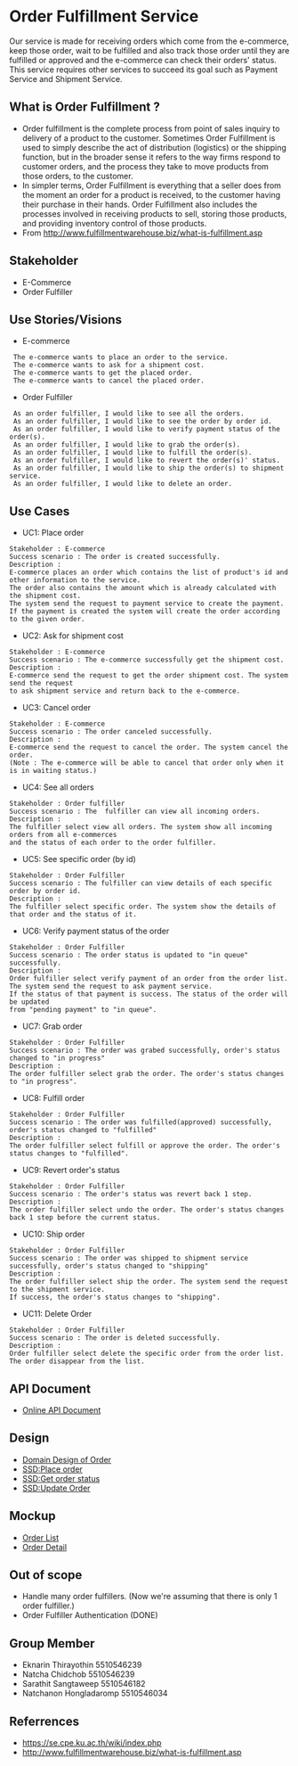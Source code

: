 # Order Fulfillment Service
 Our service is made for receiving orders which come from the e-commerce, keep those order, wait to be fulfilled and also track those order until they are fulfilled or approved and the e-commerce can check their orders' status. 
 This service requires other services to succeed its goal such as Payment Service and Shipment Service.

## What is Order Fulfillment ?
* Order fulfillment is the complete process from point of sales inquiry to delivery of a product to the customer. Sometimes Order Fulfillment is used to simply describe the act of distribution (logistics) or the shipping function, but in the broader sense it refers to the way firms respond to customer orders, and the process they take to move products from those orders, to the customer.
* In simpler terms, Order Fulfillment is everything that a seller does from the moment an order for a product is received, to the customer having their purchase in their hands. Order Fulfillment also includes the processes involved in receiving products to sell, storing those products, and providing inventory control of those products.
* From http://www.fulfillmentwarehouse.biz/what-is-fulfillment.asp

## Stakeholder
* E-Commerce
* Order Fulfiller

## Use Stories/Visions

* E-commerce
```
 The e-commerce wants to place an order to the service.
 The e-commerce wants to ask for a shipment cost.
 The e-commerce wants to get the placed order.
 The e-commerce wants to cancel the placed order.
```

* Order Fulfiller
```
 As an order fulfiller, I would like to see all the orders.
 As an order fulfiller, I would like to see the order by order id.
 As an order fulfiller, I would like to verify payment status of the order(s).
 As an order fulfiller, I would like to grab the order(s).
 As an order fulfiller, I would like to fulfill the order(s).
 As an order fulfiller, I would like to revert the order(s)' status.
 As an order fulfiller, I would like to ship the order(s) to shipment service.
 As an order fulfiller, I would like to delete an order.
```

## Use Cases
* UC1: Place order
```
Stakeholder : E-commerce
Success scenario : The order is created successfully.
Description :
E-commerce places an order which contains the list of product's id and other information to the service.
The order also contains the amount which is already calculated with the shipment cost.
The system send the request to payment service to create the payment.
If the payment is created the system will create the order according to the given order.
```
* UC2: Ask for shipment cost
```
Stakeholder : E-commerce
Success scenario : The e-commerce successfully get the shipment cost.
Description : 
E-commerce send the request to get the order shipment cost. The system send the request
to ask shipment service and return back to the e-commerce.
```
* UC3: Cancel order
```
Stakeholder : E-commerce
Success scenario : The order canceled successfully.
Description :
E-commerce send the request to cancel the order. The system cancel the order.
(Note : The e-commerce will be able to cancel that order only when it is in waiting status.)
```
* UC4: See all orders
```
Stakeholder : Order fulfiller
Success scenario : The  fulfiller can view all incoming orders.
Description :
The fulfiller select view all orders. The system show all incoming orders from all e-commerces
and the status of each order to the order fulfiller.
```
* UC5: See specific order (by id)
```
Stakeholder : Order Fulfiller
Success scenario : The fulfiller can view details of each specific order by order id.
Description : 
The fulfiller select specific order. The system show the details of that order and the status of it.
```
* UC6: Verify payment status of the order
```
Stakeholder : Order Fulfiller 
Success scenario : The order status is updated to "in queue" successfully.
Description :
Order fulfiller select verify payment of an order from the order list.
The system send the request to ask payment service.
If the status of that payment is success. The status of the order will be updated
from "pending payment" to "in queue".
```
* UC7: Grab order
```
Stakeholder : Order Fulfiller 
Success scenario : The order was grabed successfully, order's status changed to "in progress"
Description :
The order fulfiller select grab the order. The order's status changes to "in progress".
```
* UC8: Fulfill order
```
Stakeholder : Order Fulfiller 
Success scenario : The order was fulfilled(approved) successfully, order's status changed to "fulfilled"
Description :
The order fulfiller select fulfill or approve the order. The order's status changes to "fulfilled".
```
* UC9: Revert order's status
```
Stakeholder : Order Fulfiller 
Success scenario : The order's status was revert back 1 step.
Description :
The order fulfiller select undo the order. The order's status changes back 1 step before the current status.
```
* UC10: Ship order
```
Stakeholder : Order Fulfiller 
Success scenario : The order was shipped to shipment service successfully, order's status changed to "shipping"
Description :
The order fulfiller select ship the order. The system send the request to the shipment service.
If success, the order's status changes to "shipping".
```
* UC11: Delete Order
```
Stakeholder : Order Fulfiller 
Success scenario : The order is deleted successfully.
Description :
Order fulfiller select delete the specific order from the order list. The order disappear from the list. 
```
## API Document
* [Online API Document](https://docs.google.com/document/d/1L6OOY9A68hwQ-QJjaWAAZAKGnS31ZiXh1P3-_lgny4s/edit?usp=sharing)

## Design
* [Domain Design of Order](https://docs.google.com/drawings/d/1d1F-2GIwgM1IFwb965FvPROm4TsFpRhgsky5ZbVx0i4/edit?usp=sharing)
* [SSD:Place order](https://docs.google.com/drawings/d/1XZY_FO9gRhPT2xQOgvdKUU1Gy6yEnUnTmgivQnZfEsQ/edit?usp=sharing)
* [SSD:Get order status](https://docs.google.com/drawings/d/1U-1y4WC9OOypi7_ME-ieggCHqoAw2igp735n1NtPqyY/edit?usp=sharing)
* [SSD:Update Order](https://docs.google.com/drawings/d/12zj5KmVS9yWLgFNWEQY1IOlcXtSIw07xulZCbQDIIdY/edit?usp=sharing)
 
## Mockup
* [Order List](https://docs.google.com/drawings/d/1CE-hldA53lkfRboRw5UZ3WaPl3WOZ8NPvskR2wAJgtw/edit?usp=sharing)
* [Order Detail](https://docs.google.com/drawings/d/16bImvvNmh4kkUJ0ubP5AqpJ4yldigHQ9g-rDYrpuBj8/edit?usp=sharing)

## Out of scope
* Handle many order fulfillers. (Now we're assuming that there is only 1 order fulfiller.)
* Order Fulfiller Authentication (DONE)

## Group Member
* Eknarin Thirayothin	   5510546239
* Natcha  Chidchob 		    5510546239
* Sarathit  Sangtaweep 	 5510546182
* Natchanon Hongladaromp 5510546034

## Referrences
* https://se.cpe.ku.ac.th/wiki/index.php
* http://www.fulfillmentwarehouse.biz/what-is-fulfillment.asp

